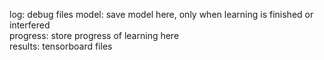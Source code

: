 log: debug files
model: save model here, only when learning is finished or interfered  
progress: store progress of learning here  
results: tensorboard files  